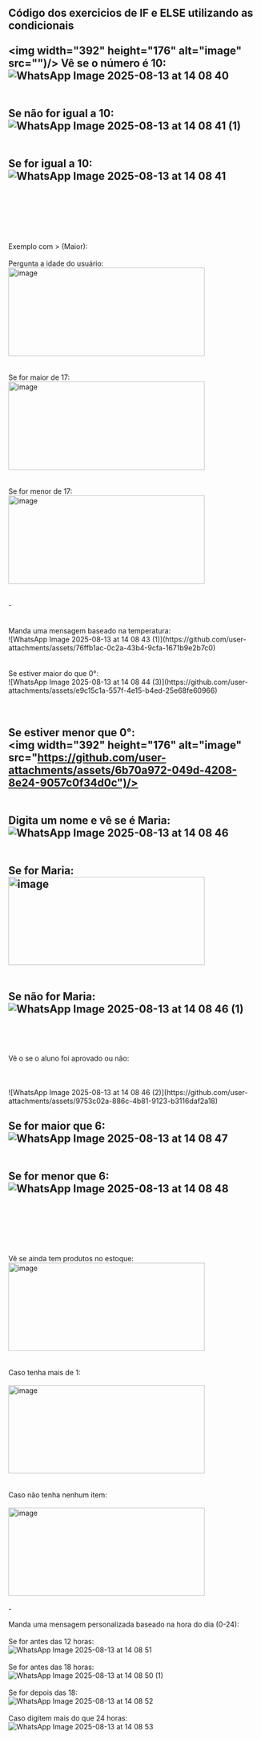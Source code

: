 Código dos exercicios de IF e ELSE utilizando as condicionais
<br><br>
<img width="392" height="176" alt="image" src="")/>
Vê se o número é 10:
<br>
![WhatsApp Image 2025-08-13 at 14 08 40](https://github.com/user-attachments/assets/ca49c0ce-5f2c-455a-bdf8-a3c55192a945)
<br>
<br>
<br>
Se não for igual a 10: 
<br>
![WhatsApp Image 2025-08-13 at 14 08 41 (1)](https://github.com/user-attachments/assets/0b1661a9-bbb9-4238-bc62-47e968aea470)
<br>
<br>
<br>
Se for igual a 10:
<br>
![WhatsApp Image 2025-08-13 at 14 08 41](https://github.com/user-attachments/assets/c7bce9dc-5445-497d-ad22-719ee3e1eb28)
<br>
<br>
<br>
-
<br>
<br>
<br>
Exemplo com > (Maior):
<br>
<br>
Pergunta a idade do usuário:
<br>
<img width="392" height="176" alt="image" src="https://github.com/user-attachments/assets/a77b0726-d550-47bb-9e5a-cdd7972e575b)")/> 

<br>
<br>
<br>
Se for maior de 17:
<br>
<img width="392" height="176" alt="image" src="https://github.com/user-attachments/assets/14f25006-f4bc-419d-9600-bb4c0cee39f5")/>

<br>
<br>
<br>
Se for menor de 17:
<br>
<img width="392" height="176" alt="image" src="https://github.com/user-attachments/assets/2b346a98-fff8-46c3-886d-b4dcc0a06566")/>

<br>
<br>
<br>
-
<br>
<br>
<br>
Manda uma mensagem baseado na temperatura:
<br>
![WhatsApp Image 2025-08-13 at 14 08 43 (1)](https://github.com/user-attachments/assets/76ffb1ac-0c2a-43b4-9cfa-1671b9e2b7c0)
<br>
<br>
<br>
Se estiver maior do que 0°:
<br>
![WhatsApp Image 2025-08-13 at 14 08 44 (3)](https://github.com/user-attachments/assets/e9c15c1a-557f-4e15-b4ed-25e68fe60966)
<br>
<br>
<br>

Se estiver menor que 0°:
<br>
<img width="392" height="176" alt="image" src="https://github.com/user-attachments/assets/6b70a972-049d-4208-8e24-9057c0f34d0c")/>
<br>
<br>
<br>
Digita um nome e vê se é Maria:
<br>
![WhatsApp Image 2025-08-13 at 14 08 46](https://github.com/user-attachments/assets/9e97c159-c087-428f-86c2-e763deca49f2)
<br>
<br>
<br>
Se for Maria:
<br>
<img width="392" height="176" alt="image" src="https://github.com/user-attachments/assets/5f8d3b2f-3df7-43ea-a53c-893189f3c1fe" />
<br>
<br>
<br>
Se não for Maria:
<br>
![WhatsApp Image 2025-08-13 at 14 08 46 (1)](https://github.com/user-attachments/assets/401633a8-00f0-431d-bded-ea3e492a1d2a)
<br>
<br>
--
<br>
<br>
Vê o se o aluno foi aprovado ou não:
<br>
<br>
<br>
<br>
![WhatsApp Image 2025-08-13 at 14 08 46 (2)](https://github.com/user-attachments/assets/9753c02a-886c-4b81-9123-b3116daf2a18)


Se for maior que 6:
<br>
![WhatsApp Image 2025-08-13 at 14 08 47](https://github.com/user-attachments/assets/92747466-e8be-4d71-989c-54109e66d929)
<br>
<br>
<br>
Se for menor que 6:
<br>
![WhatsApp Image 2025-08-13 at 14 08 48](https://github.com/user-attachments/assets/1e6a7327-87c5-46b7-9df4-012c50d5873c)
<br>
<br>
<br>
--
<br>
<br>
<br>
Vê se ainda tem produtos no estoque:
<br>
<img width="392" height="176" alt="image" src="https://github.com/user-attachments/assets/3e93b455-cff0-4c22-9dfc-e29dc7676e07")/>
<br>
<br>
<br>
Caso tenha mais de 1:
<br>
<br>
<img width="392" height="176" alt="image" src="https://github.com/user-attachments/assets/40524ef5-5f12-48a0-9999-2af0d19ae814")/>
<br>
<br>
<br>
Caso não tenha nenhum item:
<br>
<br>
<img width="392" height="176" alt="image" src="https://github.com/user-attachments/assets/58b142b2-db48-4efa-9f00-4a8aea49b90a")/>


<br>
<br>
-


Manda uma mensagem personalizada baseado na hora do dia (0-24):
<br>
<br>
Se for antes das 12 horas:
<br>
![WhatsApp Image 2025-08-13 at 14 08 51](https://github.com/user-attachments/assets/dab95736-2040-42a7-bd8b-872fb3c118fc)
<br>
<br>
Se for antes das 18 horas:
<br>
![WhatsApp Image 2025-08-13 at 14 08 50 (1)](https://github.com/user-attachments/assets/0a423f24-110d-441b-be18-fd626b7d80f1)
<br>
<br>
Se for depois das 18:
<br>
![WhatsApp Image 2025-08-13 at 14 08 52](https://github.com/user-attachments/assets/699490f4-caa2-487e-919a-675f10b08016)
<br>
<br>
Caso digitem mais do que 24 horas:
<br>
![WhatsApp Image 2025-08-13 at 14 08 53](https://github.com/user-attachments/assets/2d4e12e4-ac8a-4f74-9e5a-b988b6e0e03c)
